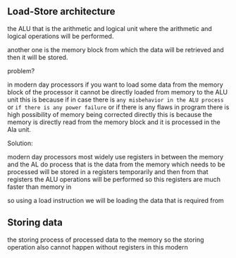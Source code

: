 
## Load-Store architecture

the ALU that is the arithmetic and logical unit where the arithmetic and logical operations will be performed.

another one is the memory block from which the data will be retrieved and then it will be stored.

problem?

in modern day processors if you want to load some data from the memory block of the processor it cannot be directly loaded from memory to the ALU unit this is because if in case there is `any misbehavior in the ALU process` or `if there is any power failure` or if there is any flaws in program there is high possibility of memory being corrected directly this is because the memory is directly read from the memory block and it is processed in the Ala unit.

Solution:

modern day processors most widely use registers in between the memory and the AL do process that is the data from the memory which needs to be processed will be stored in a registers temporarily and then from that registers the ALU operations will be performed so this registers are much faster than memory in

so using a load instruction we will be loading the data that is required from

## Storing data
the storing process of processed data to the memory
so the storing operation also cannot happen without registers in this modern